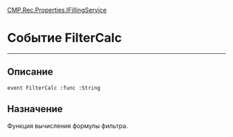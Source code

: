 ﻿---
Link: CMP.Rec.Properties.IFillingService.@FilterCalc
---

<!---  Навигация
[Имя проекта](#) :
-->
[CMP.Rec.Properties.IFillingService](Default)

# Событие FilterCalc
---

## Описание

    event FilterCalc :func :String

<!--
## Аргументы{#Args}

### Аргумент1

Описание аргумента 1
-->

## Назначение

Функция вычисления формулы фильтра.

<!--
## Пример

    FilterCalc...
-->

